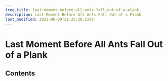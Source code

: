 ```yaml
---
tree_title: last-moment-before-all-ants-fall-out-of-a-plank
description: Last Moment Before All Ants Fall Out of a Plank
last_modified: 2022-06-09T21:23:28.2328
---
```


# Last Moment Before All Ants Fall Out of a Plank

## Contents
